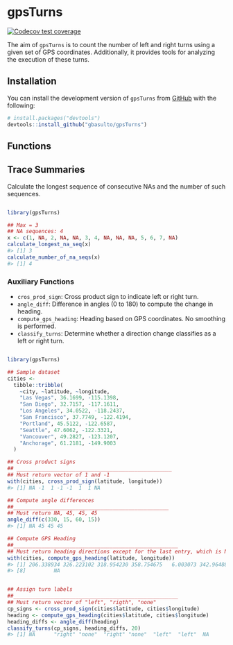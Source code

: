 
<!-- README.md is generated from README.Rmd. Please edit that file -->

# gpsTurns

<!-- badges: start -->

[![Codecov test
coverage](https://codecov.io/gh/gbasulto/gpsTurns/branch/master/graph/badge.svg)](https://app.codecov.io/gh/gbasulto/gpsTurns?branch=master)
<!-- badges: end -->

The aim of `gpsTurns` is to count the number of left and right turns
using a given set of GPS coordinates. Additionally, it provides tools
for analyzing the execution of these turns.

## Installation

You can install the development version of `gpsTurns` from
[GitHub](https://github.com/) with the following:

``` r
# install.packages("devtools")
devtools::install_github("gbasulto/gpsTurns")
```

## Functions

## Trace Summaries

Calculate the longest sequence of consecutive NAs and the number of such
sequences.

``` r

library(gpsTurns)

## Max = 3
## NA sequences: 4
x <- c(1, NA, 2, NA, NA, 3, 4, NA, NA, NA, 5, 6, 7, NA)
calculate_longest_na_seq(x)
#> [1] 3
calculate_number_of_na_seqs(x)
#> [1] 4
```

### Auxiliary Functions

- `cros_prod_sign`: Cross product sign to indicate left or right turn.
- `angle_diff`: Difference in angles (0 to 180) to compute the change in
  heading.
- `compute_gps_heading`: Heading based on GPS coordinates. No smoothing
  is performed.
- `classify_turns`: Determine whether a direction change classifies as a
  left or right turn.

``` r

library(gpsTurns)

## Sample dataset
cities <-
  tibble::tribble(
    ~city, ~latitude, ~longitude,
    "Las Vegas", 36.1699, -115.1398,
    "San Diego", 32.7157, -117.1611,
    "Los Angeles", 34.0522, -118.2437,
    "San Francisco", 37.7749, -122.4194,
    "Portland", 45.5122, -122.6587,
    "Seattle", 47.6062, -122.3321,
    "Vancouver", 49.2827, -123.1207,
    "Anchorage", 61.2181, -149.9003
  )

## Cross product signs
## __________________________________________________
## Must return vector of 1 and -1
with(cities, cross_prod_sign(latitude, longitude))
#> [1] NA -1  1 -1 -1  1  1 NA

## Compute angle differences
##__________________________________________________
## Must return NA, 45, 45, 45
angle_diff(c(330, 15, 60, 15))
#> [1] NA 45 45 45

## Compute GPS Heading
##_____________________________________________________
## Must return heading directions except for the last entry, which is NA
with(cities, compute_gps_heading(latitude, longitude))
#> [1] 206.338934 326.223102 318.954230 358.754675   6.003073 342.964883 318.586753
#> [8]         NA


## Assign turn labels
##_____________________________________________________
## Must return vector of "left", "rigth", "none"
cp_signs <- cross_prod_sign(cities$latitude, cities$longitude)
heading <- compute_gps_heading(cities$latitude, cities$longitude)
heading_diffs <- angle_diff(heading)
classify_turns(cp_signs, heading_diffs, 20)
#> [1] NA      "right" "none"  "right" "none"  "left"  "left"  NA
```
